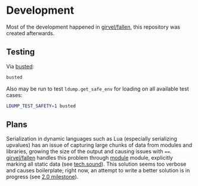 # Development

Most of the development happened in [girvel/fallen](https://github.com/girvel/fallen), this repository was created afterwards.

## Testing

Via [busted](https://github.com/lunarmodules/busted):

```bash
busted
```

Also may be run to test `ldump.get_safe_env` for loading on all available test cases:

```bash
LDUMP_TEST_SAFETY=1 busted
```

## Plans

Serialization in dynamic languages such as Lua (especially serializing upvalues) has an issue of capturing large chunks of data from modules and libraries, growing the size of the output and causing issues with `==`. [girvel/fallen](https://github.com/girvel/fallen) handles this problem through [module](https://github.com/girvel/fallen/blob/master/lib/module.lua) module, explicitly marking all static data (see [tech.sound](https://github.com/girvel/fallen/blob/master/tech/sound.lua)). This solution seems too verbose and causes boilerplate; right now, an attempt to write a better solution is in progress (see [2.0 milestone](https://github.com/girvel/ldump/milestone/2)).
